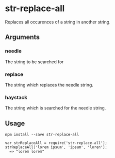str-replace-all
===============
Replaces all occurences of a string in another string.


Arguments
---------

### needle
The string to be searched for

### replace
The string which replaces the needle string.

### haystack
The string which is searched for the needle string.


Usage
-----

````
npm install --save str-replace-all
````

````
var strReplaceAll = require('str-replace-all');
strReplaceAll('lorem ipsum', 'ipsum', 'loren');
  => "lorem lorem"
````
